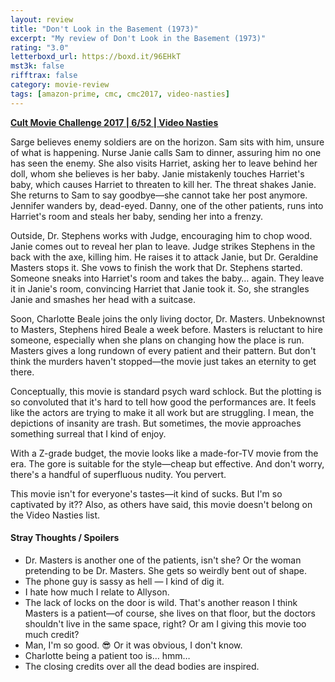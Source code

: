 ```yaml
---
layout: review
title: "Don't Look in the Basement (1973)"
excerpt: "My review of Don't Look in the Basement (1973)"
rating: "3.0"
letterboxd_url: https://boxd.it/96EHkT
mst3k: false
rifftrax: false
category: movie-review
tags: [amazon-prime, cmc, cmc2017, video-nasties]
---
```


<b><a href="https://boxd.it/q7TYk/detail" target="_blank" rel="noopener">Cult Movie Challenge 2017 | 6/52 | Video Nasties</a></b>

Sarge believes enemy soldiers are on the horizon. Sam sits with him, unsure of what is happening. Nurse Janie calls Sam to dinner, assuring him no one has seen the enemy. She also visits Harriet, asking her to leave behind her doll, whom she believes is her baby. Janie mistakenly touches Harriet's baby, which causes Harriet to threaten to kill her. The threat shakes Janie. She returns to Sam to say goodbye—she cannot take her post anymore. Jennifer wanders by, dead-eyed. Danny, one of the other patients, runs into Harriet's room and steals her baby, sending her into a frenzy.

Outside, Dr. Stephens works with Judge, encouraging him to chop wood. Janie comes out to reveal her plan to leave. Judge strikes Stephens in the back with the axe, killing him. He raises it to attack Janie, but Dr. Geraldine Masters stops it. She vows to finish the work that Dr. Stephens started. Someone sneaks into Harriet's room and takes the baby… again. They leave it in Janie's room, convincing Harriet that Janie took it. So, she strangles Janie and smashes her head with a suitcase.

Soon, Charlotte Beale joins the only living doctor, Dr. Masters. Unbeknownst to Masters, Stephens hired Beale a week before. Masters is reluctant to hire someone, especially when she plans on changing how the place is run. Masters gives a long rundown of every patient and their pattern. But don't think the murders haven't stopped—the movie just takes an eternity to get there.

Conceptually, this movie is standard psych ward schlock. But the plotting is so convoluted that it's hard to tell how good the performances are. It feels like the actors are trying to make it all work but are struggling. I mean, the depictions of insanity are trash. But sometimes, the movie approaches something surreal that I kind of enjoy.

With a Z-grade budget, the movie looks like a made-for-TV movie from the era. The gore is suitable for the style—cheap but effective. And don't worry, there's a handful of superfluous nudity. You pervert.

This movie isn't for everyone's tastes—it kind of sucks. But I'm so captivated by it?? Also, as others have said, this movie doesn't belong on the Video Nasties list.

#### Stray Thoughts / Spoilers

- Dr. Masters is another one of the patients, isn't she? Or the woman pretending to be Dr. Masters. She gets so weirdly bent out of shape.
- The phone guy is sassy as hell — I kind of dig it.
- I hate how much I relate to Allyson.
- The lack of locks on the door is wild. That's another reason I think Masters is a patient—of course, she lives on that floor, but the doctors shouldn't live in the same space, right? Or am I giving this movie too much credit?
- Man, I'm so good. 😎 Or it was obvious, I don't know.
- Charlotte being a patient too is… hmm…
- The closing credits over all the dead bodies are inspired.
